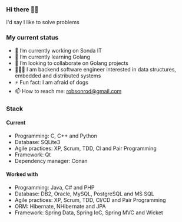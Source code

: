 ### Hi there 👋🏽

I'd say I like to solve problems

### My current status
- 🔭 I’m currently working on Sonda IT
- 🌱 I’m currently learning Golang
- 👯 I’m looking to collaborate on Golang projects
- 👨🏽‍💻 I am backend software engineer interested in data structures, embedded and distributed systems
- ⚡ Fun fact: I am afraid of dogs
- 📫 How to reach me: robsonrod@gmail.com

### Stack

#### Current
- Programming: C, C++ and Python
- Database: SQLite3
- Agile practices: XP, Scrum, TDD, CI and Pair Programming
- Framework: Qt
- Dependency manager: Conan

#### Worked with
- Programming: Java, C# and PHP
- Database: DB2, Oracle, MySQL, PostgreSQL and MS SQL
- Agile practices: XP, Scrum, TDD, CI/CD and Pair Programming
- ORM: Hibernate, NHibernate and JPA
- Framework: Spring Data, Spring IoC, Spring MVC and Wicket

<!--
**robsonrod/robsonrod** is a ✨ _special_ ✨ repository because its `README.md` (this file) appears on your GitHub profile.

Here are some ideas to get you started:

- 🔭 I’m currently working on 
- 🌱 I’m currently learning ...
- 👯 I’m looking to collaborate on ...
- 🤔 I’m looking for help with ...
- 💬 Ask me about ...
- 😄 Pronouns: He/Him
- ⚡ Fun fact: ...
-->

